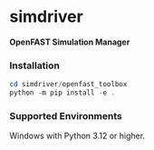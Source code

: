 # simdriver
**OpenFAST Simulation Manager**

### Installation

```PowerShell
cd simdriver/openfast_toolbox
python -m pip install -e .
```

### Supported Environments

Windows with Python 3.12 or higher.
